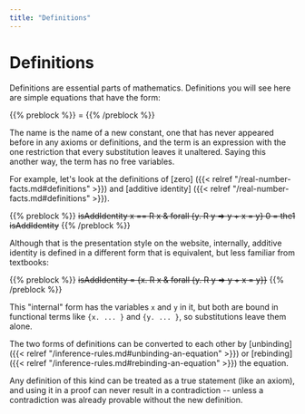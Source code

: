 ```yaml
---
title: "Definitions"
---
```


# Definitions

Definitions are essential parts of mathematics.
Definitions you will see here are simple equations
that have the form:

{{% preblock %}}
<name> = <term>
{{% /preblock %}}

The name is the name of a new constant, one that has
never appeared before in any axioms or definitions,
and the term is an expression with the one restriction
that every substitution leaves it unaltered.  Saying
this another way, the term has no free variables.

For example, let's look at the definitions of [zero]
({{< relref "/real-number-facts.md#definitions" >}})
and [additive identity]
({{< relref "/real-number-facts.md#definitions" >}}).

{{% preblock %}}
~~isAddIdentity x == R x & forall {y. R y => y + x = y}
0 = the1 isAddIdentity~~
{{% /preblock %}}

Although that is the presentation style on the website, internally,
additive identity is defined in a different form that is equivalent,
but less familiar from textbooks:

{{% preblock %}}
~~isAddIdentity = {x. R x & forall {y. R y => y + x = y}}~~
{{% /preblock %}}

This "internal" form has the variables `x` and `y` in it,
but both are bound in functional terms like `{x. ... }`
and `{y. ... }`, so substitutions leave them alone.

The two forms of definitions can be converted to each other
by [unbinding]({{< relref "/inference-rules.md#unbinding-an-equation" >}})
or [rebinding]({{< relref "/inference-rules.md#rebinding-an-equation" >}})
the equation.

Any definition of this kind can be treated as a true statement
(like an axiom), and using it in a proof can never result in
a contradiction -- unless a contradiction was already provable
without the new definition.
